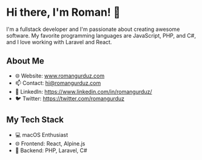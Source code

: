 # Hi there, I'm Roman! 👋

I'm a fullstack developer and I'm passionate about creating awesome software. 
My favorite programming languages are JavaScript, PHP, and C#, and I love working with Laravel and React.

## About Me

- 🌐 Website: www.romangurduz.com
- 📫 Contact: hi@romangurduz.com
- 💼 LinkedIn: https://www.linkedin.com/in/romangurduz/
- 🐦 Twitter: https://twitter.com/romangurduz

## My Tech Stack

- 💻 macOS Enthusiast
- 🌐 Frontend: React, Alpine.js
- 🚀 Backend: PHP, Laravel, C#
